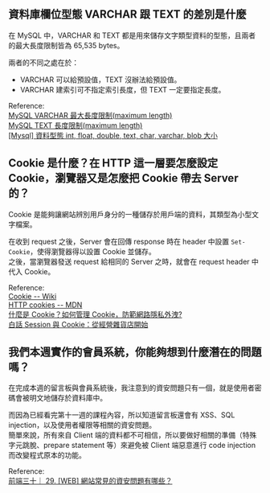 ## 資料庫欄位型態 VARCHAR 跟 TEXT 的差別是什麼

在 MySQL 中，VARCHAR 和 TEXT 都是用來儲存文字類型資料的型態，且兩者的最大長度限制皆為 65,535 bytes。

兩者的不同之處在於：

- VARCHAR 可以給預設值，TEXT 沒辦法給預設值。
- VARCHAR 建索引可不指定索引長度，但 TEXT 一定要指定長度。

Reference:  
[MySQL VARCHAR 最大長度限制(maximum length)](https://matthung0807.blogspot.com/2019/06/mysql-varcharmaximum-length.html)  
[MySQL TEXT 長度限制(maximum length)](https://matthung0807.blogspot.com/2019/06/mysql-textmaximum-length.html)  
[[Mysql] 資料型態 int, float, double, text, char, varchar, blob 大小](http://n.sfs.tw/content/index/10266)

## Cookie 是什麼？在 HTTP 這一層要怎麼設定 Cookie，瀏覽器又是怎麼把 Cookie 帶去 Server 的？

Cookie 是能夠讓網站辨別用戶身分的一種儲存於用戶端的資料，其類型為小型文字檔案。

在收到 request 之後，Server 會在回傳 response 時在 header 中設置 `Set-Cookie`，使得瀏覽器得以設置 Cookie 並儲存。  
之後，當瀏覽器發送 request 給相同的 Server 之時，就會在 request header 中代入 Cookie。

Reference:  
[Cookie -- Wiki](https://zh.wikipedia.org/wiki/Cookie)  
[HTTP cookies -- MDN](https://developer.mozilla.org/zh-TW/docs/Web/HTTP/Cookies)  
[什麼是 Cookie？如何管理 Cookie，防範網路隱私外洩?](https://blog.trendmicro.com.tw/?p=63387)  
[白話 Session 與 Cookie：從經營雜貨店開始](https://medium.com/@hulitw/session-and-cookie-15e47ed838bc)

## 我們本週實作的會員系統，你能夠想到什麼潛在的問題嗎？

在完成本週的留言板與會員系統後，我注意到的資安問題只有一個，就是使用者密碼會被明文地儲存於資料庫中。

而因為已經看完第十一週的課程內容，所以知道留言板還會有 XSS、SQL injection，以及使用者權限等相關的資安問題。  
簡單來說，所有來自 Client 端的資料都不可相信，所以要做好相關的準備（特殊字元跳脫、prepare statement 等）來避免被 Client 端惡意進行 code injection 而改變程式原本的功能。

Reference:  
[前端三十｜ 29. [WEB] 網站常見的資安問題有哪些？](https://medium.com/schaoss-blog/%E5%89%8D%E7%AB%AF%E4%B8%89%E5%8D%81-29-web-%E7%B6%B2%E7%AB%99%E5%B8%B8%E8%A6%8B%E7%9A%84%E8%B3%87%E5%AE%89%E5%95%8F%E9%A1%8C%E6%9C%89%E5%93%AA%E4%BA%9B-bc47b572d94d)
